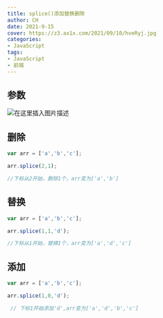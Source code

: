 ```yaml
---
title: splice()添加替换删除
author: CH
date: 2021-9-15
cover: https://z3.ax1x.com/2021/09/10/hveRyj.jpg
categories:
- JavaScript
tags:
- JavaScript
- 前端
---
```


## 参数

![在这里插入图片描述](https://img-blog.csdnimg.cn/20210330184433150.png)

## 删除

```javascript
var arr = ['a','b','c'];

arr.splice(2,1);

//下标从2开始，删除1个，arr变为['a','b']
```

## 替换

```javascript
var arr = ['a','b','c'];

arr.splice(1,1,'d');

//下标从1开始，替换1个，arr变为['a','d','c']
```

## 添加

```javascript
var arr = ['a','b','c'];

arr.splice(1,0,'d');

 // 下标1开始添加'd',arr变为['a','d','b','c'] 
```

